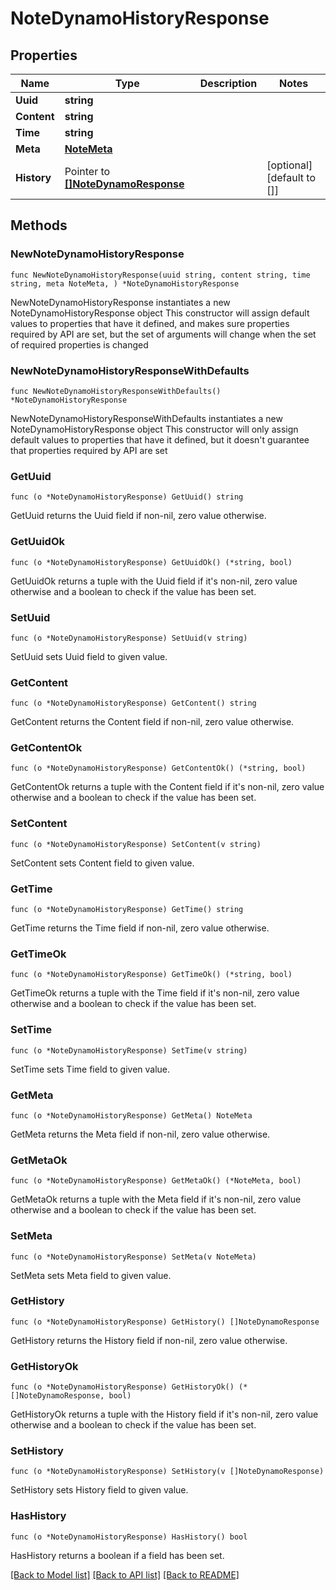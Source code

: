 # NoteDynamoHistoryResponse

## Properties

Name | Type | Description | Notes
------------ | ------------- | ------------- | -------------
**Uuid** | **string** |  | 
**Content** | **string** |  | 
**Time** | **string** |  | 
**Meta** | [**NoteMeta**](NoteMeta.md) |  | 
**History** | Pointer to [**[]NoteDynamoResponse**](NoteDynamoResponse.md) |  | [optional] [default to []]

## Methods

### NewNoteDynamoHistoryResponse

`func NewNoteDynamoHistoryResponse(uuid string, content string, time string, meta NoteMeta, ) *NoteDynamoHistoryResponse`

NewNoteDynamoHistoryResponse instantiates a new NoteDynamoHistoryResponse object
This constructor will assign default values to properties that have it defined,
and makes sure properties required by API are set, but the set of arguments
will change when the set of required properties is changed

### NewNoteDynamoHistoryResponseWithDefaults

`func NewNoteDynamoHistoryResponseWithDefaults() *NoteDynamoHistoryResponse`

NewNoteDynamoHistoryResponseWithDefaults instantiates a new NoteDynamoHistoryResponse object
This constructor will only assign default values to properties that have it defined,
but it doesn't guarantee that properties required by API are set

### GetUuid

`func (o *NoteDynamoHistoryResponse) GetUuid() string`

GetUuid returns the Uuid field if non-nil, zero value otherwise.

### GetUuidOk

`func (o *NoteDynamoHistoryResponse) GetUuidOk() (*string, bool)`

GetUuidOk returns a tuple with the Uuid field if it's non-nil, zero value otherwise
and a boolean to check if the value has been set.

### SetUuid

`func (o *NoteDynamoHistoryResponse) SetUuid(v string)`

SetUuid sets Uuid field to given value.


### GetContent

`func (o *NoteDynamoHistoryResponse) GetContent() string`

GetContent returns the Content field if non-nil, zero value otherwise.

### GetContentOk

`func (o *NoteDynamoHistoryResponse) GetContentOk() (*string, bool)`

GetContentOk returns a tuple with the Content field if it's non-nil, zero value otherwise
and a boolean to check if the value has been set.

### SetContent

`func (o *NoteDynamoHistoryResponse) SetContent(v string)`

SetContent sets Content field to given value.


### GetTime

`func (o *NoteDynamoHistoryResponse) GetTime() string`

GetTime returns the Time field if non-nil, zero value otherwise.

### GetTimeOk

`func (o *NoteDynamoHistoryResponse) GetTimeOk() (*string, bool)`

GetTimeOk returns a tuple with the Time field if it's non-nil, zero value otherwise
and a boolean to check if the value has been set.

### SetTime

`func (o *NoteDynamoHistoryResponse) SetTime(v string)`

SetTime sets Time field to given value.


### GetMeta

`func (o *NoteDynamoHistoryResponse) GetMeta() NoteMeta`

GetMeta returns the Meta field if non-nil, zero value otherwise.

### GetMetaOk

`func (o *NoteDynamoHistoryResponse) GetMetaOk() (*NoteMeta, bool)`

GetMetaOk returns a tuple with the Meta field if it's non-nil, zero value otherwise
and a boolean to check if the value has been set.

### SetMeta

`func (o *NoteDynamoHistoryResponse) SetMeta(v NoteMeta)`

SetMeta sets Meta field to given value.


### GetHistory

`func (o *NoteDynamoHistoryResponse) GetHistory() []NoteDynamoResponse`

GetHistory returns the History field if non-nil, zero value otherwise.

### GetHistoryOk

`func (o *NoteDynamoHistoryResponse) GetHistoryOk() (*[]NoteDynamoResponse, bool)`

GetHistoryOk returns a tuple with the History field if it's non-nil, zero value otherwise
and a boolean to check if the value has been set.

### SetHistory

`func (o *NoteDynamoHistoryResponse) SetHistory(v []NoteDynamoResponse)`

SetHistory sets History field to given value.

### HasHistory

`func (o *NoteDynamoHistoryResponse) HasHistory() bool`

HasHistory returns a boolean if a field has been set.


[[Back to Model list]](../README.md#documentation-for-models) [[Back to API list]](../README.md#documentation-for-api-endpoints) [[Back to README]](../README.md)


